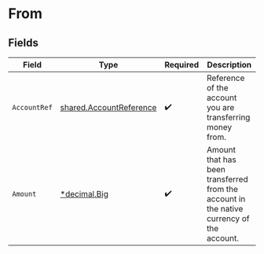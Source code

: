 # From


## Fields

| Field                                                                                    | Type                                                                                     | Required                                                                                 | Description                                                                              |
| ---------------------------------------------------------------------------------------- | ---------------------------------------------------------------------------------------- | ---------------------------------------------------------------------------------------- | ---------------------------------------------------------------------------------------- |
| `AccountRef`                                                                             | [shared.AccountReference](../../../pkg/models/shared/accountreference.md)                | :heavy_check_mark:                                                                       | Reference of the account you are transferring money from.                                |
| `Amount`                                                                                 | [*decimal.Big](https://pkg.go.dev/github.com/ericlagergren/decimal#Big)                  | :heavy_check_mark:                                                                       | Amount that has been transferred from the account in the native currency of the account. |